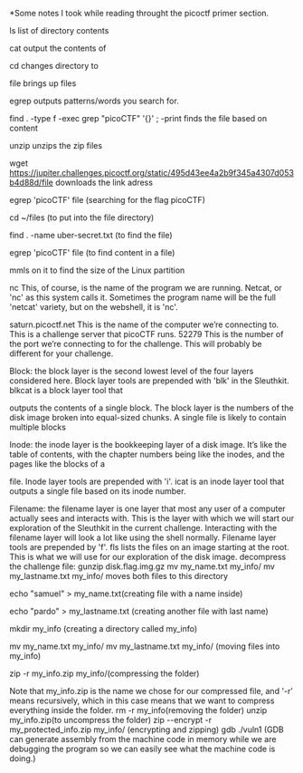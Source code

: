 *Some notes I took while reading throught the picoctf primer section.

ls list of directory contents

cat output the contents of <file> 

cd changes directory to <directory> 

file brings up files

egrep outputs patterns/words you search for. 

find . -type f -exec grep "picoCTF" '{}' \; -print   finds the file based on content 

unzip unzips the zip files 

wget https://jupiter.challenges.picoctf.org/static/495d43ee4a2b9f345a4307d053b4d88d/file
downloads the link adress 

egrep 'picoCTF' file  (searching for the flag picoCTF)  

cd ~/files (to put into the file directory) 

find . -name uber-secret.txt (to find the file) 

egrep 'picoCTF' file (to find content in a file) 

mmls on it to find the size of the Linux partition

nc This, of course, is the name of the program we are running. Netcat, or 'nc' as this system calls it. Sometimes the program name will be the full 'netcat' variety, but on the webshell, it is 'nc'.

saturn.picoctf.net This is the name of the computer we’re connecting to. This is a challenge server that picoCTF runs.
52279 This is the number of the port we’re connecting to for the challenge. This will probably be different for your challenge.

Block: the block layer is the second lowest level of the four layers considered here. Block layer tools are prepended with 'blk' in the Sleuthkit. blkcat is a block layer tool that 

outputs the contents of a single block. The block layer is the numbers of the disk image broken into equal-sized chunks. A single file is likely to contain multiple blocks

Inode: the inode layer is the bookkeeping layer of a disk image. It’s like the table of contents, with the chapter numbers being like the inodes, and the pages like the blocks of a 

file. Inode layer tools are prepended with 'i'. icat is an inode layer tool that outputs a single file based on its inode number.

Filename: the filename layer is one layer that most any user of a computer actually sees and interacts with. This is the layer with which we will start our exploration of the Sleuthkit in the current challenge. Interacting with the filename layer will look a lot like using the shell normally. Filename layer tools are prepended by 'f'. fls lists the files on an image starting at the root. This is what we will use for our exploration of the disk image.
decompress the challenge file:
gunzip disk.flag.img.gz 
mv my_name.txt my_info/ mv my_lastname.txt my_info/ moves both files to this directory 

echo "samuel" > my_name.txt(creating file with a name inside) 

echo "pardo" > my_lastname.txt (creating another file with last name) 

mkdir my_info (creating a directory called my_info) 

mv my_name.txt my_info/ mv my_lastname.txt my_info/ (moving files into my_info) 

zip -r my_info.zip my_info/(compressing the folder) 

Note that my_info.zip is the name we chose for our compressed file, and '-r' means recursively, which in this case means that we want to compress everything inside the folder.
rm -r my_info(removing the folder) 
unzip my_info.zip(to uncompress the folder) 
zip --encrypt -r my_protected_info.zip my_info/ (encrypting and zipping) 
gdb ./vuln1 (GDB can generate assembly from the machine code in memory while we are debugging the program so we can easily see what the machine code is doing.)
